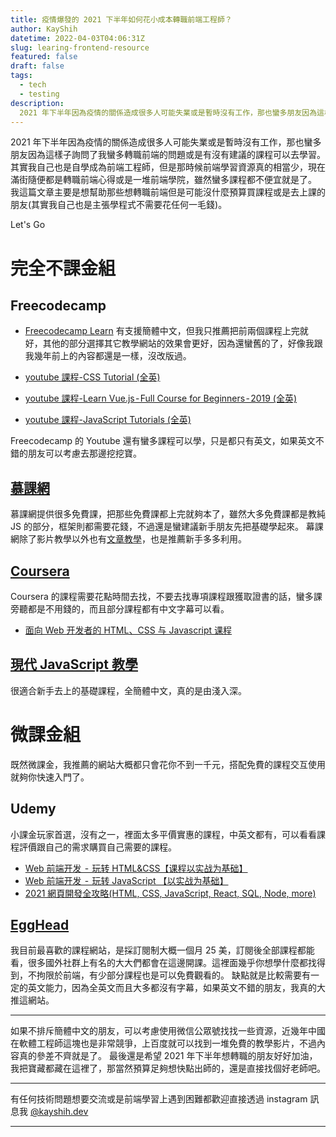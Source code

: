 ```yaml
---
title: 疫情爆發的 2021 下半年如何花小成本轉職前端工程師？
author: KayShih
datetime: 2022-04-03T04:06:31Z
slug: learing-frontend-resource
featured: false
draft: false
tags:
  - tech 
  - testing 
description:
  2021 年下半年因為疫情的關係造成很多人可能失業或是暫時沒有工作，那也蠻多朋友因為這樣子詢問了我蠻多轉職前端的問題或是有沒有建議的課程可以去學習。
---
```



2021 年下半年因為疫情的關係造成很多人可能失業或是暫時沒有工作，那也蠻多朋友因為這樣子詢問了我蠻多轉職前端的問題或是有沒有建議的課程可以去學習。
其實我自己也是自學成為前端工程師，但是那時候前端學習資源真的相當少，現在滿街隨便都是轉職前端心得或是一堆前端學院，雖然蠻多課程都不便宜就是了。
我這篇文章主要是想幫助那些想轉職前端但是可能沒什麼預算買課程或是去上課的朋友(其實我自己也是主張學程式不需要花任何一毛錢)。

Let's Go

# 完全不課金組

## Freecodecamp

- [Freecodecamp Learn]("https://www.freecodecamp.org/learn/")
  有支援簡體中文，但我只推薦把前兩個課程上完就好，其他的部分選擇其它教學網站的效果會更好，因為還蠻舊的了，好像我跟我幾年前上的內容都還是一樣，沒改版過。

- [youtube 課程-CSS Tutorial (全英)]("https://www.youtube.com/watch?v=pmKyG3NBY_k&list=PLWKjhJtqVAbl1AfjiGyYxwpdAPi5v-1OU")
- [youtube 課程-Learn Vue.js - Full Course for Beginners - 2019 (全英)]("https://www.youtube.com/watch?v=4deVCNJq3qc&list=PLWKjhJtqVAbkE0Or3HVMRTy-mq_wFUNVv")
- [youtube 課程-JavaScript Tutorials (全英)]("https://www.youtube.com/playlist?list=PLWKjhJtqVAbleDe3_ZA8h3AO2rXar-q2V")

Freecodecamp 的 Youtube 還有蠻多課程可以學，只是都只有英文，如果英文不錯的朋友可以考慮去那邊挖挖寶。

## [慕課網]("https://www.imooc.com/course/list?c=javascript&type=2")

慕課網提供很多免費課，把那些免費課都上完就夠本了，雖然大多免費課都是教純 JS 的部分，框架則都需要花錢，不過還是蠻建議新手朋友先把基礎學起來。
幕課網除了影片教學以外也有[文章教學]("http://www.imooc.com/wiki/")，也是推薦新手多多利用。

## [Coursera]("https://www.imooc.com/course/list?c=javascript&type=2")

Coursera 的課程需要花點時間去找，不要去找專項課程跟獲取證書的話，蠻多課旁聽都是不用錢的，而且部分課程都有中文字幕可以看。

- [面向 Web 开发者的 HTML、CSS 与 Javascript 课程]("https://www.coursera.org/learn/html-css-javascript-for-web-developers")

## [現代 JavaScript 教學]("https://zh.javascript.info/")

很適合新手去上的基礎課程，全簡體中文，真的是由淺入深。

# 微課金組

既然微課金，我推薦的網站大概都只會花你不到一千元，搭配免費的課程交互使用就夠你快速入門了。

## Udemy

小課金玩家首選，沒有之一，裡面太多平價實惠的課程，中英文都有，可以看看課程評價跟自己的需求購買自己需要的課程。

- [Web 前端开发  -  玩转 HTML&CSS【课程以实战为基础】]("https://www.udemy.com/course/web-htmlcss/")
- [Web 前端开发  -  玩转 JavaScript 【以实战为基础】]("https://www.udemy.com/course/web-javascript/")
- [2021 網頁開發全攻略(HTML, CSS, JavaScript, React, SQL, Node, more) ]("https://www.udemy.com/course/html5-css3-z/")

## [EggHead]("https://egghead.io/")

我目前最喜歡的課程網站，是採訂閱制大概一個月 25 美，訂閱後全部課程都能看，很多國外社群上有名的大大們都會在這邊開課。這裡面幾乎你想學什麼都找得到，不拘限於前端，有少部分課程也是可以免費觀看的。
缺點就是比較需要有一定的英文能力，因為全英文而且大多都沒有字幕，如果英文不錯的朋友，我真的大推這網站。

---

如果不排斥簡體中文的朋友，可以考慮使用微信公眾號找找一些資源，近幾年中國在軟體工程師這塊也是非常競爭，上百度就可以找到一堆免費的教學影片，不過內容真的參差不齊就是了。
最後還是希望 2021 年下半年想轉職的朋友好好加油，我把寶藏都藏在這裡了，那當然預算足夠想快點出師的，還是直接找個好老師吧。

---

有任何技術問題想要交流或是前端學習上遇到困難都歡迎直接透過 instagram 訊息我 [@kayshih.dev](https://www.instagram.com/kayshih.dev)

---